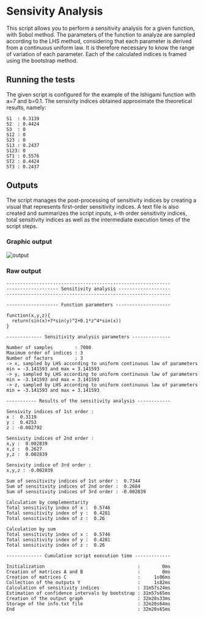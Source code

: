 # Sensivity Analysis

This script allows you to perform a sensitivity analysis for a given function, with Sobol method. The parameters of the function to analyze are sampled according to the LHS method, considering that each parameter is derived from a continuous uniform law. It is therefore necessary to know the range of variation of each parameter. Each of the calculated indices is framed using the bootstrap method.

## Running the tests

The given script is configured for the example of the Ishigami function with a=7 and b=0.1.
The sensivity indices obtained approximate the theoretical results, namely:
```
S1  : 0.3139
S2  : 0.4424
S3  : 0
S12 : 0
S23 : 0
S13 : 0.2437
S123: 0
ST1 : 0.5576
ST2 : 0.4424
ST3 : 0.2437
```

## Outputs

The script manages the post-processing of sensitivity indices by creating a visual that represents first-order sensitivity indices.
A text file is also created and summarizes the script inputs, x-th order sensitivity indices, total sensitivity indices as well as the intermediate execution times of the script steps.

### Graphic output

![output](https://user-images.githubusercontent.com/44723660/47964762-98be4280-e03e-11e8-8c1a-ecab8957d8aa.jpg)

### Raw output

```
------------------------------------------------------------
------------------- Sensitivity analysis -------------------
------------------------------------------------------------

------------------- Function parameters --------------------

function(x,y,z){
  return(sin(x)+7*sin(y)^2+0.1*z^4*sin(x))
}

------------- Sensitivity analysis parameters --------------

Number of samples        : 7000 
Maximum order of indices : 3 
Number of factors        : 3 
-> x, sampled by LHS according to uniform continuous law of parameters min = -3.141593 and max = 3.141593
-> y, sampled by LHS according to uniform continuous law of parameters min = -3.141593 and max = 3.141593
-> z, sampled by LHS according to uniform continuous law of parameters min = -3.141593 and max = 3.141593

----------- Results of the sensitivity analysis ------------

Sensivity indices of 1st order :
x :  0.3119
y :  0.4253
z : -0.002792

Sensivity indices of 2nd order :
x,y :  0.002839
x,z :  0.2627
y,z :  0.002839

Sensivity indice of 3rd order :
x,y,z : -0.002839

Sum of sensitivity indices of 1st order :  0.7344
Sum of sensitivity indices of 2nd order :  0.2684
Sum of sensitivity indices of 3rd order : -0.002839

Calculation by complementarity
Total sensitivity index of x :  0.5746
Total sensitivity index of y :  0.4281
Total sensitivity index of z :  0.26

Calculation by sum
Total sensitivity index of x :  0.5746
Total sensitivity index of y :  0.4281
Total sensitivity index of z :  0.26

------------- Cumulative script execution time -------------

Initialization                                  :        0ms
Creation of matrices A and B                    :        0ms
Creation of matrices C                          :     1s06ms
Collection of the outputs Y                     :     1s82ms
Calculation of sensitivity indices              : 31m57s24ms
Estimation of confidence intervals by bootstrap : 31m57s65ms
Creation of the output graph                    : 32m20s33ms
Storage of the info.txt file                    : 32m20s64ms
End                                             : 32m20s65ms
```
